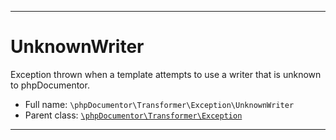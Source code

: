 ***

# UnknownWriter

Exception thrown when a template attempts to use a writer that is unknown to phpDocumentor.

* Full name: `\phpDocumentor\Transformer\Exception\UnknownWriter`
* Parent class: [`\phpDocumentor\Transformer\Exception`](../Exception.md)

***

